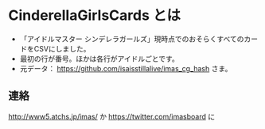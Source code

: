 CinderellaGirlsCards とは
===========================
* 「アイドルマスター シンデレラガールズ」<time datetime="2014-12-24">現時点</time>でのおそらくすべてのカードをCSVにしました。
* 最初の行が番号。ほかは各行がアイドルごとです。
* 元データ： https://github.com/isaisstillalive/imas_cg_hash さま。

連絡
----

http://www5.atchs.jp/imas/ か https://twitter.com/imasboard に
